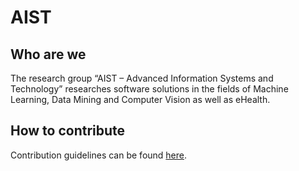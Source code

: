 # AIST

## Who are we

The research group “AIST – Advanced Information Systems and Technology” researches software solutions in the fields of Machine Learning, Data Mining and Computer Vision as well as eHealth.

## How to contribute

Contribution guidelines can be found [here](./contributing.md).
